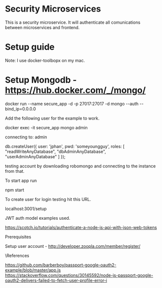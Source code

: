 
# Security Microservices
This is a security microservice. It will authenticate all comunications between microservices and frontend. 

# Setup guide

Note: I use docker-toolbopx on my mac.

# Setup Mongodb - https://hub.docker.com/_/mongo/

docker run --name secure_app -d -p 27017:27017 -d mongo --auth --bind_ip=0.0.0.0

Add the following user for the example to work.

docker exec -it secure_app mongo admin

connecting to: admin


db.createUser({ user: 'jphan', pwd: 'someyoungguy', roles: [ "readWriteAnyDatabase", "dbAdminAnyDatabase", "userAdminAnyDatabase" ] });


testing account by downloading robomongo and connecting to the instance from that.

To start app run 

npm start

To create user for login testing hit this URL.

localhost:3001/setup

JWT auth model examples used.

https://scotch.io/tutorials/authenticate-a-node-js-api-with-json-web-tokens

Prerequisites

Setup user account - http://developer.zoopla.com/member/register/

\References

https://github.com/barberboy/passport-google-oauth2-example/blob/master/app.js
https://stackoverflow.com/questions/30145592/node-js-passport-google-oauth2-delivers-failed-to-fetch-user-profile-error-i


